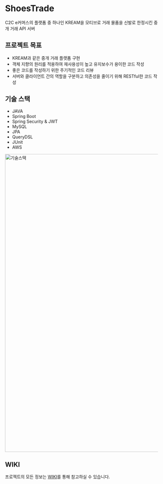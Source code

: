 # ShoesTrade

C2C e커머스의 플랫폼 중 하나인 KREAM을 모티브로 거래 물품을 신발로 한정시킨 중개 거래 API 서버

## 프로젝트 목표
 - KREAM과 같은 중개 거래 플랫폼 구현
 - 객체 지향의 원리를 적용하여 재사용성이 높고 유지보수가 용이한 코드 작성
 - 좋은 코드를 작성하기 위한 주기적인 코드 리뷰
 - 서버와 클라이언트 간의 역할을 구분하고 의존성을 줄이기 위해 RESTful한 코드 작성

## 기술 스택
 - JAVA
 - Spring Boot
 - Spring Security & JWT
 - MySQL
 - JPA
 - QueryDSL
 - JUnit
 - AWS
<img width="982" alt="기술스택" src="https://user-images.githubusercontent.com/81504973/165868731-bb111456-a4f3-427c-85d9-06f825a3fc17.png">


## WIKI
프로젝트의 모든 정보는 [WIKI](https://github.com/shoestrade/shoestrade/wiki)를 통해 참고하실 수 있습니다.
